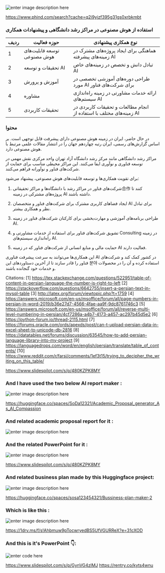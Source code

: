![enter image description here](https://i.sstatic.net/6HSsPbmB.jpg)


https://www.phind.com/search?cache=q2i9yizf395g31gs0xrbkmbt
 


###  استفاده از هوش مصنوعی در مراکز رشد دانشگاهی و پیشنهادات همکاری

| ردیف | حوزه فعالیت | نوع همکاری پیشنهادی |
|------|--------------|------------------------|
| 1     | توسعه قابلیت‌های هوش مصنوعی | هماهنگی برای ایجاد پروژه‌های مشترک در زمینه‌های پیشرفته AI |
| 2     | تحقیقات و توسعه AI | تبادل دانش و تخصص در زمینه‌های خاص AI |
| 3     | آموزش و پرورش | طراحی دوره‌های آموزشی تخصصی در مورد AI برای شرکت‌های فناور |
| 4     | مشاوره | ارائه خدمات مشاورتی در زمینه راه‌اندازی سیستم‌های AI |
| 5     | تحقیقات کاربردی | انجام مطالعات و تحقیقات کاربردی در زمینه‌های مختلف با استفاده از AI |


### محتوا

در حال حاضر، ایران در زمینه هوش مصنوعی دارای پیشرفت قابل توجهی است. بر اساس گزارش‌های رسمی، ایران رتبه چهاردهم جهان را در انتشار مقالات علمی مرتبط با هوش مصنوعی دارد. 

مراکز رشد دانشگاهی مانند مرکز رشد دانشگاه آزاد تهران واحد مرکزی نقش مهمی در توسعه فناوری و نوآوری ایفا می‌کنند. این مراکز محیطی مناسب برای حمایت از شرکت‌های فناور و نوآورانه فراهم می‌کنند.

برای تقویت همکاری‌ها و توسعه قابلیت‌های هوش مصنوعی، پیشنهاد می‌شود:

1. شرکت‌های فناور در مراکز رشد با دانشگاه‌ها و مراکز تحقیقاتی合作 کنند تا پروژه‌های مشترکی در زمینه AI داشته باشند.

2. ایجاد فضاهای کاربری مشترک برای شرکت‌های فناور و متخصصان AI برای تبادل نظر و همکاری بیشتر.

3. طراحی برنامه‌های آموزشی و مهارت‌بخشی برای کارکنان شرکت‌های فناور در زمینه AI.

4. تشویق شرکت‌های فناور برای استفاده از خدمات مشاورتی و Consulting در زمینه راه‌اندازی سیستم‌های AI.

5. حمایت مالی و منابع انسانی از شرکت‌های فناور که در زمینه AI فعالیت دارند.

این همکاری‌ها می‌توانند به سرعت پیشرفت فناوری AI در کشور کمک کند و شرکت‌های فناور را قادر سازند تا از آخرین دستاوردهای این 분야 استفاده کرده و آن را در محصولات و خدمات خود گنجانده باشند.

Citations:
[1] https://tex.stackexchange.com/questions/522951/table-of-content-in-persian-language-the-number-is-right-to-left
[2] https://stackoverflow.com/questions/6642755/insert-a-persian-text-in-mysql-table
[3] http://latex.org/forum/viewtopic.php?t=1759
[4] https://answers.microsoft.com/en-us/msoffice/forum/all/page-numbers-in-persian-in-word-2019/b36e27d7-4566-4fae-aa9f-9dc8761746c3
[5] https://answers.microsoft.com/en-us/msoffice/forum/all/reverse-multi-level-numbering-in-persian/4cf7286a-a4b7-4173-a457-ac297b45d5e2
[6] https://python-forum.io/thread-2115.html
[7] https://forums.oracle.com/ords/apexds/post/can-t-upload-persian-data-in-excel-sheet-to-unicode-db-2816
[8] https://datatables.net/forums/discussion/63545/how-to-add-persian-language-library-into-my-project
[9] https://languagedrops.com/word/en/english/persian/translate/table_of_contents/
[10] https://www.reddit.com/r/farsi/comments/1ef3t15/trying_to_decipher_the_writing_on_this_table/

https://www.slidespilot.com/s/p/480KZPK8MY

### And I have used the two below AI report maker :
![enter image description here](https://i.sstatic.net/fzCioWW6.jpg)

https://huggingface.co/spaces/SoDa12321/Academic_Proposal_generator_As_AI_Compassion


### And related academic proposal report for it :

![enter image description here](https://i.sstatic.net/JfWp7hO2.jpg)

### And the related PowerPoint for it :

![enter image description here](https://i.sstatic.net/65W7F3cB.jpg)

https://www.slidespilot.com/s/p/480KZPK8MY


### And related business plan made by this Huggingface project:
![enter image description here](https://i.sstatic.net/52lXOPHO.jpg)

https://huggingface.co/spaces/sosa123454321/Bussiness-plan-maker-2

### Which is like this :
![enter image description here](https://i.sstatic.net/2fpkdPqM.jpg)

https://1drv.ms/f/s!Ahbmuw9pTocwryedBS5UfVGURReX?e=31cXOD

### And this is it's PowerPoint 👇:

![enter code here](https://i.sstatic.net/9Q7Qs0oK.jpg)

https://www.slidespilot.com/s/p/GynVG4zlMJ
https://rentry.co/kyts4wnu
